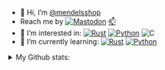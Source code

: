 - 👋 Hi, I’m  <a href="https://github.com/mendelsshop/">@mendelsshop</a>
- Reach me by <a rel="me" href="https://hachyderm.io/@mendelsshop"> <img src="https://img.shields.io/badge/-000000?logo=Mastodon" alt="Mastodon"></a> <a href="mailto:mendelsshop@gmail.com"> 📫 </a>
- 👀 I’m interested in: 
[![Rust](https://img.shields.io/badge/Rust-000000?logo=Rust)](https://rust-lang.org)
[![Python](https://img.shields.io/badge/Python-000000?logo=python)](https://python.org)
![C](https://img.shields.io/badge/-000000?logo=C)
- 🌱 I’m currently learning: 
[![Rust](https://img.shields.io/badge/Rust-000000?logo=Rust)](https://rust-lang.org)
[![Python](https://img.shields.io/badge/Python-000000?logo=python)](https://python.org)
        <br>
    
<Details>
    <summary>My Github stats:</summary>
    <p align="center">
            
| ![badge](https://img.shields.io/endpoint?url=https://gist.githubusercontent.com/mendelsshop/17941a30ee9756244bfb9e1526fa6304/raw/test.json) <br> ![Top Langs](https://github-readme-stats-git-masterrstaa-rickstaa.vercel.app/api/top-langs/?username=mendelsshop&exclude_repo=github-readme-stats,mendelsshop.github.io&theme=dark) | ![mendelsshop's GitHub stats](https://github-readme-stats-git-masterrstaa-rickstaa.vercel.app/api?username=mendelsshop&show_icons=true&theme=dark) |
|--------------------------------------------------------------------------------------------------------------------------------------------------------------------------------------------------------------------------------------------------------------------------------------------------------|---------------------------------------------------------------------------------------------------------------------------|


            
   </p>
</Details>

<!---
mendelsshop/mendelsshop is a ✨ special ✨ repository because its `README.md` (this file) appears on your GitHub profile.
You can click the Preview link to take a look at your changes.
--->
